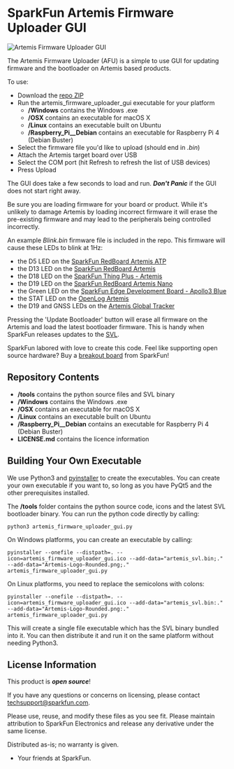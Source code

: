 SparkFun Artemis Firmware Uploader GUI
========================================

![Artemis Firmware Uploader GUI](https://cdn.sparkfun.com/assets/home_page_posts/3/2/4/5/Artemis_Firmware_Uploader_GUI.jpg)

The Artemis Firmware Uploader (AFU) is a simple to use GUI for updating firmware and the bootloader on Artemis based products.

To use:

* Download the [repo ZIP](https://github.com/sparkfun/Artemis-Firmware-Upload-GUI/archive/master.zip)
* Run the artemis_firmware_uploader_gui executable for your platform
  * **/Windows** contains the Windows .exe
  * **/OSX** contains an executable for macOS X
  * **/Linux** contains an executable built on Ubuntu
  * **/Raspberry_Pi__Debian** contains an executable for Raspberry Pi 4 (Debian Buster)
* Select the firmware file you'd like to upload (should end in *.bin*)
* Attach the Artemis target board over USB
* Select the COM port (hit Refresh to refresh the list of USB devices)
* Press Upload

The GUI does take a few seconds to load and run. _**Don't Panic**_ if the GUI does not start right away.

Be sure you are loading firmware for your board or product. While it's unlikely to damage Artemis by loading incorrect firmware it will erase the pre-existing firmware and may lead to the peripherals being controlled incorrectly.

An example *Blink.bin* firmware file is included in the repo. This firmware will cause these LEDs to blink at 1Hz:
* the D5 LED on the [SparkFun RedBoard Artemis ATP](https://www.sparkfun.com/products/15442)
* the D13 LED on the [SparkFun RedBoard Artemis](https://www.sparkfun.com/products/15444)
* the D18 LED on the [SparkFun Thing Plus - Artemis](https://www.sparkfun.com/products/15574)
* the D19 LED on the [SparkFun RedBoard Artemis Nano](https://www.sparkfun.com/products/15443)
* the Green LED on the [SparkFun Edge Development Board - Apollo3 Blue](https://www.sparkfun.com/products/15170)
* the STAT LED on the [OpenLog Artemis](https://www.sparkfun.com/products/15846)
* the D19 and GNSS LEDs on the [Artemis Global Tracker](https://www.sparkfun.com/products/16469)

Pressing the 'Update Bootloader' button will erase all firmware on the Artemis and load the latest bootloader firmware. This is handy when SparkFun releases updates to the [SVL](https://github.com/sparkfun/SparkFun_Apollo3_AmbiqSuite_BSPs/blob/master/common/examples/artemis_svl/src/main.c).

SparkFun labored with love to create this code. Feel like supporting open source hardware?
Buy a [breakout board](https://www.sparkfun.com/products/15444) from SparkFun!

Repository Contents
-------------------

* **/tools** contains the python source files and SVL binary
* **/Windows** contains the Windows .exe
* **/OSX** contains an executable for macOS X
* **/Linux** contains an executable built on Ubuntu
* **/Raspberry_Pi__Debian** contains an executable for Raspberry Pi 4 (Debian Buster)
* **LICENSE.md** contains the licence information

Building Your Own Executable
----------------------------

We use Python3 and [pyinstaller](http://www.pyinstaller.org/) to create the executables. You can create your own executable if you want to, so long as you have PyQt5 and the other prerequisites installed.

The **/tools** folder contains the python source code, icons and the latest SVL bootloader binary. You can run the python code directly by calling:

```python3 artemis_firmware_uploader_gui.py```

On Windows platforms, you can create an executable by calling:

```pyinstaller --onefile --distpath=. --icon=artemis_firmware_uploader_gui.ico --add-data="artemis_svl.bin;." --add-data="Artemis-Logo-Rounded.png;." artemis_firmware_uploader_gui.py```

On Linux platforms, you need to replace the semicolons with colons:

```pyinstaller --onefile --distpath=. --icon=artemis_firmware_uploader_gui.ico --add-data="artemis_svl.bin:." --add-data="Artemis-Logo-Rounded.png:." artemis_firmware_uploader_gui.py```

This will create a single file executable which has the SVL binary bundled into it. You can then distribute it and run it on the same platform without needing Python3.

License Information
-------------------

This product is _**open source**_!

If you have any questions or concerns on licensing, please contact techsupport@sparkfun.com.

Please use, reuse, and modify these files as you see fit. Please maintain attribution to SparkFun Electronics and release any derivative under the same license.

Distributed as-is; no warranty is given.

- Your friends at SparkFun.
